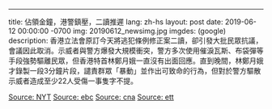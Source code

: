 ---
title: 佔領金鐘，港警鎮壓，二讀推遲
lang: zh-hs
layout: post
date: 2019-06-12 00:00:00 -0700
img: 20190612_newsimg.jpg
imgdes: (google)
description: 香港立法會原訂今天將逃犯條例修正案二讀，卻引發大批民眾抗議，會議因此取消。示威者與警方爆發大規模衝突，警方多次使用催淚瓦斯、布袋彈等手段強勢驅離民眾，但香港特首林鄭月娥一直沒有出面回應。直到晚間，林鄭月娥才錄製一段3分鐘片段，譴責群眾「暴動」並作出可致命的行為，但對於警方驅散示威者造成至少22人受傷一事隻字不提。

[Source: NYT](https://cn.nytimes.com/china/20190612/hong-kong-protest/zh-hant/)
[Source: ebc](https://news.ebc.net.tw/News/world/166890)
[Source: cna](https://www.cna.com.tw/news/firstnews/201906120298.aspx)
[Source: ett](https://www.ettoday.net/news/20190612/1466004.htm)